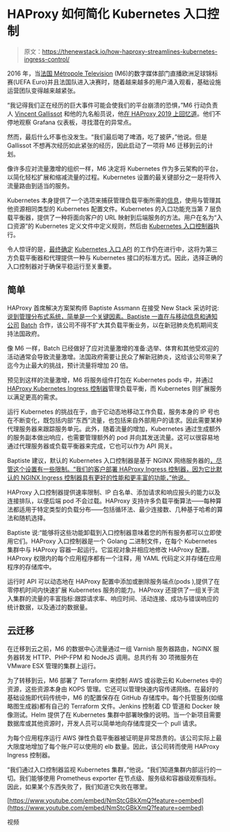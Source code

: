 # HAProxy 如何简化 Kubernetes 入口控制

> 原文：<https://thenewstack.io/how-haproxy-streamlines-kubernetes-ingress-control/>

2016 年，当[法国 Métropole Television](https://www.6play.fr/m6) (M6)的数字媒体部门直播欧洲足球锦标赛(UEFA Euro)并且法国队进入决赛时，随着越来越多的用户涌入观看，基础设施运营团队变得越来越紧张。

“我记得我们正在经历的巨大事件可能会使我们的平台崩溃的恐惧，”M6 行动负责人 [Vincent Gallissot](https://twitter.com/vgallissot) 和他的九名船员说，他[在 HAProxy 2019 上回忆道](https://youtu.be/NmStcGBkXmQ)。他们不停地观察 Grafana 仪表板，寻找潜在的异常点。

然而，最后什么坏事也没发生。“我们最后喝了啤酒，吃了披萨，”他说。但是 Gallissot 不想再次经历如此紧张的经历，因此启动了一项将 M6 迁移到云的计划。

像许多应对流量激增的组织一样，M6 决定将 Kubernetes 作为多云架构的平台，以简化轻松扩展和缩减流量的过程。Kubernetes 设置的最关键部分之一是将传入流量路由到适当的服务。

Kubernetes 本身提供了一个选项来捕获管理负载平衡所需的[信息](https://www.youtube.com/watch?v=GhZi4DxaxxE)，使用与管理其他资源相同类型的 Kubernetes 配置文件。Kubernetes 的入口功能充当第 7 层负载平衡器，提供了一种将面向客户的 URL 映射到后端服务的方法。用户在名为“入口资源”的 Kubernetes 定义文件中定义规则，然后由 [Kubernetes 入口控制器](https://thenewstack.io/kubernetes-ingress-for-beginners/)执行。

令人惊讶的是，[最终确定](/kubernetes-ingress-for-beginners) [Kubernetes 入口 API](https://kubernetes.io/docs/concepts/services-networking/ingress/) 的工作仍在进行中，这将为第三方负载平衡器和代理提供一种与 Kubernetes 接口的标准方式。因此，选择正确的入口控制器对于确保平稳运行至关重要。

## 简单

HAProxy 首席解决方案架构师 Baptiste Assmann 在接受 New Stack 采访时说:[说到管理分布式系统，简单是一个关键因素。Baptiste 一直在与移动信息和通知公司](https://twitter.com/baptisteassmann) [Batch](https://www.batch.com) 合作，该公司不得不扩大其负载平衡业务，以在新冠肺炎危机期间支持法国政府。

像 M6 一样，Batch 已经做好了应对流量激增的准备:选举、体育和其他受欢迎的活动通常会导致流量激增。法国政府需要让民众了解新冠肺炎，这给该公司带来了迄今为止最大的挑战，预计流量将增加 20 倍。

预见到这样的流量激增，M6 将服务组件打包在 Kubernetes pods 中，并通过 [HAProxy Kubernetes Ingress 控制器](https://www.haproxy.com/products/haproxy-enterprise-kubernetes-ingress-controller/)管理负载平衡，而 Kubernetes 则扩展服务以满足更高的需求。

运行 Kubernetes 的挑战在于，由于它动态地移动工作负载，服务本身的 IP 号也在不断变化，既包括内部“东西”流量，也包括来自外部用户的请求。因此需要某种代理服务器来跟踪服务单元。此外，随着流量的增加，Kubernetes 通过生成额外的服务副本做出响应，也需要管理额外的 pod 并向其发送流量。这可以很容易地通过代理服务器或负载平衡器来完成，它也可以作为 API 网关。

Baptiste 建议，默认的 Kubernetes 入口控制器是基于 NGINX 网络服务器的[，尽管这个设置有一些限制。“我们的客户部署 HAProxy Ingress 控制器，因为它比默认的 NGINX Ingress 控制器具有更好的性能和更丰富的功能，”他说。](https://kubernetes.github.io/ingress-nginx/)

HAProxy 入口控制器提供速率限制、IP 白名单、添加请求和响应报头的能力以及连接排队，以便后端 pod 不会过载。HAProxy 支持许多负载平衡算法——每种算法都适用于特定类型的负载分布——包括循环法、最少连接数、几种基于哈希的算法和随机选择。

Baptiste 说:“能够将这些功能卸载到入口控制器意味着您的所有服务都可以立即使用它们。HAProxy 入口控制器是一个 Golang 二进制文件，在每个 Kubernetes 集群中与 HAProxy 容器一起运行。它监视对象并相应地修改 HAProxy 配置。HAProxy 权限内的每个应用程序都有一个注释，用 YAML 代码定义并存储在应用程序的存储库中。

运行时 API 可以动态地在 HAProxy 配置中添加或删除服务端点(pods ),提供了在零停机时间内快速扩展 Kubernetes 服务的能力。HAProxy 还提供了一组关于流入集群的流量的丰富指标:跟踪请求率、响应时间、活动连接、成功与错误响应的统计数据，以及通过的数据量。

## 云迁移

在迁移到云之前，M6 的数据中心流量通过一组 Varnish 服务器路由，NGINX 服务器转发 HTTP、PHP-FPM 和 NodeJS 调用。总共约有 30 项微服务在 VMware ESX 管理的集群上运行。

为了转移到云，M6 部署了 Terraform 来控制 AWS 或谷歌云和 Kubernetes 中的资源，这些资源本身由 KOPS 管理。它还可以管理快速内容传递网络。在最好的基础设施即代码传统中，M6 的配置保存在 GitHub 存储库中。每个托管服务(如缩略图生成器)都有自己的 Terraform 文件。Jenkins 控制着 CD 管道和 Docker 映像测试。Helm 提供了在 Kubernetes 集群中部署映像的说明。当一个新项目需要数据库或其他资源时，开发人员可以简单地向存储库提交一个 pull 请求。

为每个应用程序运行 AWS 弹性负载平衡器被证明是非常昂贵的。该公司实际上最大限度地增加了每个账户可以使用的 elb 数量。因此，该公司转而使用 HAProxy Ingress 控制器。

“我们通过入口控制器监视 Kubernetes 集群，”他说。“我们知道集群内部运行的一切。我们能够使用 Prometheus exporter 在节点级、服务级和容器级观察指标。因此，如果某个东西失败了，我们知道它失败在哪里。

[https://www.youtube.com/embed/NmStcGBkXmQ?feature=oembed](https://www.youtube.com/embed/NmStcGBkXmQ?feature=oembed)

视频

<svg xmlns:xlink="http://www.w3.org/1999/xlink" viewBox="0 0 68 31" version="1.1"><title>Group</title> <desc>Created with Sketch.</desc></svg>